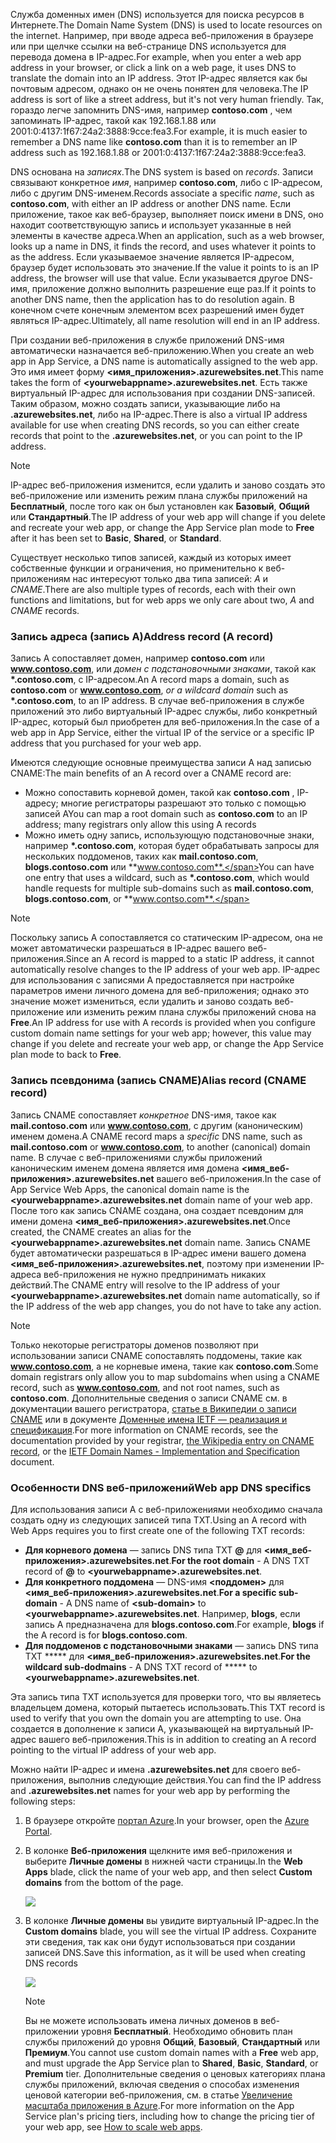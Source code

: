 <span data-ttu-id="5dd87-101">Служба доменных имен (DNS) используется для поиска ресурсов в Интернете.</span><span class="sxs-lookup"><span data-stu-id="5dd87-101">The Domain Name System (DNS) is used to locate resources on the internet.</span></span> <span data-ttu-id="5dd87-102">Например, при вводе адреса веб-приложения в браузере или при щелчке ссылки на веб-странице DNS используется для перевода домена в IP-адрес.</span><span class="sxs-lookup"><span data-stu-id="5dd87-102">For example, when you enter a web app address in your browser, or click a link on a web page, it uses DNS to translate the domain into an IP address.</span></span> <span data-ttu-id="5dd87-103">Этот IP-адрес является как бы почтовым адресом, однако он не очень понятен для человека.</span><span class="sxs-lookup"><span data-stu-id="5dd87-103">The IP address is sort of like a street address, but it's not very human friendly.</span></span> <span data-ttu-id="5dd87-104">Так, гораздо легче запомнить DNS-имя, например **contoso.com** , чем запоминать IP-адрес, такой как 192.168.1.88 или 2001:0:4137:1f67:24a2:3888:9cce:fea3.</span><span class="sxs-lookup"><span data-stu-id="5dd87-104">For example, it is much easier to remember a DNS name like **contoso.com** than it is to remember an IP address such as 192.168.1.88 or 2001:0:4137:1f67:24a2:3888:9cce:fea3.</span></span>

<span data-ttu-id="5dd87-105">DNS основана на *записях*.</span><span class="sxs-lookup"><span data-stu-id="5dd87-105">The DNS system is based on *records*.</span></span> <span data-ttu-id="5dd87-106">Записи связывают конкретное *имя*, например **contoso.com**, либо с IP-адресом, либо с другим DNS-именем.</span><span class="sxs-lookup"><span data-stu-id="5dd87-106">Records associate a specific *name*, such as **contoso.com**, with either an IP address or another DNS name.</span></span> <span data-ttu-id="5dd87-107">Если приложение, такое как веб-браузер, выполняет поиск имени в DNS, оно находит соответствующую запись и использует указанные в ней элементы в качестве адреса.</span><span class="sxs-lookup"><span data-stu-id="5dd87-107">When an application, such as a web browser, looks up a name in DNS, it finds the record, and uses whatever it points to as the address.</span></span> <span data-ttu-id="5dd87-108">Если указываемое значение является IP-адресом, браузер будет использовать это значение.</span><span class="sxs-lookup"><span data-stu-id="5dd87-108">If the value it points to is an IP address, the browser will use that value.</span></span> <span data-ttu-id="5dd87-109">Если указывается другое DNS-имя, приложение должно выполнить разрешение еще раз.</span><span class="sxs-lookup"><span data-stu-id="5dd87-109">If it points to another DNS name, then the application has to do resolution again.</span></span> <span data-ttu-id="5dd87-110">В конечном счете конечным элементом всех разрешений имен будет являться IP-адрес.</span><span class="sxs-lookup"><span data-stu-id="5dd87-110">Ultimately, all name resolution will end in an IP address.</span></span>

<span data-ttu-id="5dd87-111">При создании веб-приложения в службе приложений DNS-имя автоматически назначается веб-приложению.</span><span class="sxs-lookup"><span data-stu-id="5dd87-111">When you create an web app in App Service, a DNS name is automatically assigned to the web app.</span></span> <span data-ttu-id="5dd87-112">Это имя имеет форму **&lt;имя_приложения&gt;.azurewebsites.net**.</span><span class="sxs-lookup"><span data-stu-id="5dd87-112">This name takes the form of **&lt;yourwebappname&gt;.azurewebsites.net**.</span></span> <span data-ttu-id="5dd87-113">Есть также виртуальный IP-адрес для использования при создании DNS-записей. Таким образом, можно создать записи, указывающие либо на **.azurewebsites.net**, либо на IP-адрес.</span><span class="sxs-lookup"><span data-stu-id="5dd87-113">There is also a virtual IP address available for use when creating DNS records, so you can either create records that point to the **.azurewebsites.net**, or you can point to the IP address.</span></span>

> [!NOTE]
> <span data-ttu-id="5dd87-114">IP-адрес веб-приложения изменится, если удалить и заново создать это веб-приложение или изменить режим плана службы приложений на **Бесплатный**, после того как он был установлен как **Базовый**, **Общий** или **Стандартный**.</span><span class="sxs-lookup"><span data-stu-id="5dd87-114">The IP address of your web app will change if you delete and recreate your web app, or change the App Service plan mode to **Free** after it has been set to **Basic**, **Shared**, or **Standard**.</span></span>
> 
> 

<span data-ttu-id="5dd87-115">Существует несколько типов записей, каждый из которых имеет собственные функции и ограничения, но применительно к веб-приложениям нас интересуют только два типа записей: *A* и *CNAME*.</span><span class="sxs-lookup"><span data-stu-id="5dd87-115">There are also multiple types of records, each with their own functions and limitations, but for web apps we only care about two, *A* and *CNAME* records.</span></span>

### <a name="address-record-a-record"></a><span data-ttu-id="5dd87-116">Запись адреса (запись A)</span><span class="sxs-lookup"><span data-stu-id="5dd87-116">Address record (A record)</span></span>
<span data-ttu-id="5dd87-117">Запись A сопоставляет домен, например **contoso.com** или **www.contoso.com**, или *домен с подстановочными знаками*, такой как **\*.contoso.com**, с IP-адресом.</span><span class="sxs-lookup"><span data-stu-id="5dd87-117">An A record maps a domain, such as **contoso.com** or **www.contoso.com**, *or a wildcard domain* such as **\*.contoso.com**, to an IP address.</span></span> <span data-ttu-id="5dd87-118">В случае веб-приложения в службе приложений это либо виртуальный IP-адрес службы, либо конкретный IP-адрес, который был приобретен для веб-приложения.</span><span class="sxs-lookup"><span data-stu-id="5dd87-118">In the case of a web app in App Service, either the virtual IP of the service or a specific IP address that you purchased for your web app.</span></span>

<span data-ttu-id="5dd87-119">Имеются следующие основные преимущества записи A над записью CNAME:</span><span class="sxs-lookup"><span data-stu-id="5dd87-119">The main benefits of an A record over a CNAME record are:</span></span>

* <span data-ttu-id="5dd87-120">Можно сопоставить корневой домен, такой как **contoso.com** , IP-адресу; многие регистраторы разрешают это только с помощью записей A</span><span class="sxs-lookup"><span data-stu-id="5dd87-120">You can map a root domain such as **contoso.com** to an IP address; many registrars only allow this using A records</span></span>
* <span data-ttu-id="5dd87-121">Можно иметь одну запись, использующую подстановочные знаки, например **\*.contoso.com**, которая будет обрабатывать запросы для нескольких поддоменов, таких как **mail.contoso.com**, **blogs.contoso.com** или **www.contoso.com**.</span><span class="sxs-lookup"><span data-stu-id="5dd87-121">You can have one entry that uses a wildcard, such as **\*.contoso.com**, which would handle requests for multiple sub-domains such as **mail.contoso.com**, **blogs.contoso.com**, or **www.contso.com**.</span></span>

> [!NOTE]
> <span data-ttu-id="5dd87-122">Поскольку запись А сопоставляется со статическим IP-адресом, она не может автоматически разрешаться в IP-адрес вашего веб-приложения.</span><span class="sxs-lookup"><span data-stu-id="5dd87-122">Since an A record is mapped to a static IP address, it cannot automatically resolve changes to the IP address of your web app.</span></span> <span data-ttu-id="5dd87-123">IP-адрес для использования с записями А предоставляется при настройке параметров имени личного домена для веб-приложения; однако это значение может измениться, если удалить и заново создать веб-приложение или изменить режим плана службы приложений снова на **Free**.</span><span class="sxs-lookup"><span data-stu-id="5dd87-123">An IP address for use with A records is provided when you configure custom domain name settings for your web app; however, this value may change if you delete and recreate your web app, or change the App Service plan mode to back to **Free**.</span></span>
> 
> 

### <a name="alias-record-cname-record"></a><span data-ttu-id="5dd87-124">Запись псевдонима (запись CNAME)</span><span class="sxs-lookup"><span data-stu-id="5dd87-124">Alias record (CNAME record)</span></span>
<span data-ttu-id="5dd87-125">Запись CNAME сопоставляет *конкретное* DNS-имя, такое как **mail.contoso.com** или **www.contoso.com**, с другим (каноническим) именем домена.</span><span class="sxs-lookup"><span data-stu-id="5dd87-125">A CNAME record maps a *specific* DNS name, such as **mail.contoso.com** or **www.contoso.com**, to another (canonical) domain name.</span></span> <span data-ttu-id="5dd87-126">В случае с веб-приложениями службы приложений каноническим именем домена является имя домена **&lt;имя_веб-приложения>.azurewebsites.net** вашего веб-приложения.</span><span class="sxs-lookup"><span data-stu-id="5dd87-126">In the case of App Service Web Apps, the canonical domain name is the **&lt;yourwebappname>.azurewebsites.net** domain name of your web app.</span></span> <span data-ttu-id="5dd87-127">После того как запись CNAME создана, она создает псевдоним для имени домена **&lt;имя_веб-приложения>.azurewebsites.net**.</span><span class="sxs-lookup"><span data-stu-id="5dd87-127">Once created, the CNAME creates an alias for the **&lt;yourwebappname>.azurewebsites.net** domain name.</span></span> <span data-ttu-id="5dd87-128">Запись CNAME будет автоматически разрешаться в IP-адрес имени вашего домена **&lt;имя_веб-приложения>.azurewebsites.net**, поэтому при изменении IP-адреса веб-приложения не нужно предпринимать никаких действий.</span><span class="sxs-lookup"><span data-stu-id="5dd87-128">The CNAME entry will resolve to the IP address of your **&lt;yourwebappname>.azurewebsites.net** domain name automatically, so if the IP address of the web app changes, you do not have to take any action.</span></span>

> [!NOTE]
> <span data-ttu-id="5dd87-129">Только некоторые регистраторы доменов позволяют при использовании записи CNAME сопоставлять поддомены, такие как **www.contoso.com**, а не корневые имена, такие как **contoso.com**.</span><span class="sxs-lookup"><span data-stu-id="5dd87-129">Some domain registrars only allow you to map subdomains when using a CNAME record, such as **www.contoso.com**, and not root names, such as **contoso.com**.</span></span> <span data-ttu-id="5dd87-130">Дополнительные сведения о записи CNAME см. в документации вашего регистратора, <a href="http://en.wikipedia.org/wiki/CNAME_record">статье в Википедии о записи CNAME</a> или в документе <a href="http://tools.ietf.org/html/rfc1035">Доменные имена IETF — реализация и спецификация</a>.</span><span class="sxs-lookup"><span data-stu-id="5dd87-130">For more information on CNAME records, see the documentation provided by your registrar, <a href="http://en.wikipedia.org/wiki/CNAME_record">the Wikipedia entry on CNAME record</a>, or the <a href="http://tools.ietf.org/html/rfc1035">IETF Domain Names - Implementation and Specification</a> document.</span></span>
> 
> 

### <a name="web-app-dns-specifics"></a><span data-ttu-id="5dd87-131">Особенности DNS веб-приложений</span><span class="sxs-lookup"><span data-stu-id="5dd87-131">Web app DNS specifics</span></span>
<span data-ttu-id="5dd87-132">Для использования записи A с веб-приложениями необходимо сначала создать одну из следующих записей типа TXT.</span><span class="sxs-lookup"><span data-stu-id="5dd87-132">Using an A record with Web Apps requires you to first create one of the following TXT records:</span></span>

* <span data-ttu-id="5dd87-133">**Для корневого домена** — запись DNS типа TXT **@** для **&lt;имя_веб-приложения&gt;.azurewebsites.net**.</span><span class="sxs-lookup"><span data-stu-id="5dd87-133">**For the root domain** - A DNS TXT record of **@** to  **&lt;yourwebappname&gt;.azurewebsites.net**.</span></span>
* <span data-ttu-id="5dd87-134">**Для конкретного поддомена** — DNS-имя **&lt;поддомен>** для **&lt;имя_веб-приложения&gt;.azurewebsites.net**.</span><span class="sxs-lookup"><span data-stu-id="5dd87-134">**For a specific sub-domain** - A DNS name of **&lt;sub-domain>** to **&lt;yourwebappname&gt;.azurewebsites.net**.</span></span> <span data-ttu-id="5dd87-135">Например, **blogs**, если запись A предназначена для **blogs.contoso.com**.</span><span class="sxs-lookup"><span data-stu-id="5dd87-135">For example, **blogs** if the A record is for **blogs.contoso.com**.</span></span>
* <span data-ttu-id="5dd87-136">**Для поддоменов с подстановочными знаками** — запись DNS типа TXT ***** для **&lt;имя_веб-приложения&gt;.azurewebsites.net**.</span><span class="sxs-lookup"><span data-stu-id="5dd87-136">**For the wildcard sub-dodmains** - A DNS TXT record of ***** to  **&lt;yourwebappname&gt;.azurewebsites.net**.</span></span>

<span data-ttu-id="5dd87-137">Эта запись типа TXT используется для проверки того, что вы являетесь владельцем домена, который пытаетесь использовать.</span><span class="sxs-lookup"><span data-stu-id="5dd87-137">This TXT record is used to verify that you own the domain you are attempting to use.</span></span> <span data-ttu-id="5dd87-138">Она создается в дополнение к записи A, указывающей на виртуальный IP-адрес вашего веб-приложения.</span><span class="sxs-lookup"><span data-stu-id="5dd87-138">This is in addition to creating an A record pointing to the virtual IP address of your web app.</span></span>

<span data-ttu-id="5dd87-139">Можно найти IP-адрес и имена **.azurewebsites.net** для своего веб-приложения, выполнив следующие действия.</span><span class="sxs-lookup"><span data-stu-id="5dd87-139">You can find the IP address and **.azurewebsites.net** names for your web app by performing the following steps:</span></span>

1. <span data-ttu-id="5dd87-140">В браузере откройте [портал Azure](https://portal.azure.com).</span><span class="sxs-lookup"><span data-stu-id="5dd87-140">In your browser, open the [Azure Portal](https://portal.azure.com).</span></span>
2. <span data-ttu-id="5dd87-141">В колонке **Веб-приложения** щелкните имя веб-приложения и выберите **Личные домены** в нижней части страницы.</span><span class="sxs-lookup"><span data-stu-id="5dd87-141">In the **Web Apps** blade, click the name of your web app, and then select **Custom domains** from the bottom of the page.</span></span>
   
    ![](./media/custom-dns-web-site/dncmntask-cname-6.png)
3. <span data-ttu-id="5dd87-142">В колонке **Личные домены** вы увидите виртуальный IP-адрес.</span><span class="sxs-lookup"><span data-stu-id="5dd87-142">In the **Custom domains** blade, you will see the virtual IP address.</span></span> <span data-ttu-id="5dd87-143">Сохраните эти сведения, так как они будут использоваться при создании записей DNS.</span><span class="sxs-lookup"><span data-stu-id="5dd87-143">Save this information, as it will be used when creating DNS records</span></span>
   
    ![](./media/custom-dns-web-site/virtual-ip-address.png)
   
   > [!NOTE]
   > <span data-ttu-id="5dd87-144">Вы не можете использовать имена личных доменов в веб-приложении уровня **Бесплатный**. Необходимо обновить план службы приложений до уровня **Общий**, **Базовый**, **Стандартный** или **Премиум**.</span><span class="sxs-lookup"><span data-stu-id="5dd87-144">You cannot use custom domain names with a **Free** web app, and must upgrade the App Service plan to **Shared**, **Basic**, **Standard**, or **Premium** tier.</span></span> <span data-ttu-id="5dd87-145">Дополнительные сведения о ценовых категориях плана службы приложений, включая сведения о способах изменения ценовой категории веб-приложения, см. в статье [Увеличение масштаба приложения в Azure](../articles/app-service-web/web-sites-scale.md).</span><span class="sxs-lookup"><span data-stu-id="5dd87-145">For more information on the App Service plan's pricing tiers, including how to change the pricing tier of your web app, see [How to scale web apps](../articles/app-service-web/web-sites-scale.md).</span></span>
   > 
   > 

